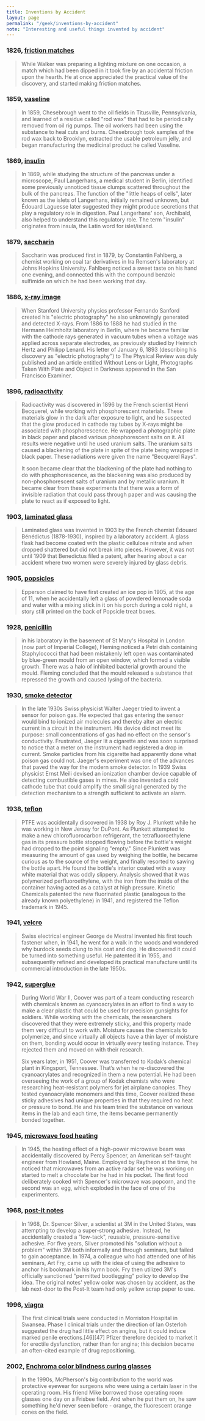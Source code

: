 ```yaml
---
title: Inventions by Accident
layout: page
permalink: "/geek/inventions-by-accident"
note: "Interesting and useful things invented by accident"
---
```


### 1826, [friction matches](https://en.wikipedia.org/wiki/Match#Friction_matches)

>While Walker was preparing a lighting mixture on one occasion, a match which had been dipped in it took fire by an accidental friction upon the hearth. He at once appreciated the practical value of the discovery, and started making friction matches.

### 1859, [vaseline](https://en.wikipedia.org/wiki/Vaseline#History)

>In 1859, Chesebrough went to the oil fields in Titusville, Pennsylvania, and learned of a residue called "rod wax" that had to be periodically removed from oil rig pumps. The oil workers had been using the substance to heal cuts and burns. Chesebrough took samples of the rod wax back to Brooklyn, extracted the usable petroleum jelly, and began manufacturing the medicinal product he called Vaseline.

### 1869, [insulin](https://en.wikipedia.org/wiki/Insulin#Discovery)

>In 1869, while studying the structure of the pancreas under a microscope, Paul Langerhans, a medical student in Berlin, identified some previously unnoticed tissue clumps scattered throughout the bulk of the pancreas. The function of the "little heaps of cells", later known as the islets of Langerhans, initially remained unknown, but Édouard Laguesse later suggested they might produce secretions that play a regulatory role in digestion. Paul Langerhans' son, Archibald, also helped to understand this regulatory role. The term "insulin" originates from insula, the Latin word for islet/island.

### 1879, [saccharin](https://en.wikipedia.org/wiki/Saccharin#History)

>Saccharin was produced first in 1879, by Constantin Fahlberg, a chemist working on coal tar derivatives in Ira Remsen's laboratory at Johns Hopkins University. Fahlberg noticed a sweet taste on his hand one evening, and connected this with the compound benzoic sulfimide on which he had been working that day.

### 1886, [x-ray image](https://en.wikipedia.org/wiki/X-ray#Pre-R%C3%B6ntgen_observations_and_research)

>When Stanford University physics professor Fernando Sanford created his "electric photography" he also unknowingly generated and detected X-rays. From 1886 to 1888 he had studied in the Hermann Helmholtz laboratory in Berlin, where he became familiar with the cathode rays generated in vacuum tubes when a voltage was applied across separate electrodes, as previously studied by Heinrich Hertz and Philipp Lenard. His letter of January 6, 1893 (describing his discovery as "electric photography") to The Physical Review was duly published and an article entitled Without Lens or Light, Photographs Taken With Plate and Object in Darkness appeared in the San Francisco Examiner.

### 1896, [radioactivity](https://en.wikipedia.org/wiki/Radioactive_decay#History_of_discovery)

>Radioactivity was discovered in 1896 by the French scientist Henri Becquerel, while working with phosphorescent materials. These materials glow in the dark after exposure to light, and he suspected that the glow produced in cathode ray tubes by X-rays might be associated with phosphorescence. He wrapped a photographic plate in black paper and placed various phosphorescent salts on it. All results were negative until he used uranium salts. The uranium salts caused a blackening of the plate in spite of the plate being wrapped in black paper. These radiations were given the name "Becquerel Rays".
>
>It soon became clear that the blackening of the plate had nothing to do with phosphorescence, as the blackening was also produced by non-phosphorescent salts of uranium and by metallic uranium. It became clear from these experiments that there was a form of invisible radiation that could pass through paper and was causing the plate to react as if exposed to light. 

### 1903, [laminated glass](https://en.wikipedia.org/wiki/Laminated_glass#History)

>Laminated glass was invented in 1903 by the French chemist Édouard Bénédictus (1878-1930), inspired by a laboratory accident. A glass flask had become coated with the plastic cellulose nitrate and when dropped shattered but did not break into pieces. However, it was not until 1909 that Benedictus filed a patent, after hearing about a car accident where two women were severely injured by glass debris.

### 1905, [popsicles](https://en.wikipedia.org/wiki/Ice_pop#History)

>Epperson claimed to have first created an ice pop in 1905, at the age of 11, when he accidentally left a glass of powdered lemonade soda and water with a mixing stick in it on his porch during a cold night, a story still printed on the back of Popsicle treat boxes. 

### 1928, [penicillin](https://en.wikipedia.org/wiki/Penicillin#Discovery)

>in his laboratory in the basement of St Mary's Hospital in London (now part of Imperial College), Fleming noticed a Petri dish containing Staphylococci that had been mistakenly left open was contaminated by blue-green mould from an open window, which formed a visible growth. There was a halo of inhibited bacterial growth around the mould. Fleming concluded that the mould released a substance that repressed the growth and caused lysing of the bacteria.

### 1930, [smoke detector](https://en.wikipedia.org/wiki/Smoke_detector#History)

>In the late 1930s Swiss physicist Walter Jaeger tried to invent a sensor for poison gas. He expected that gas entering the sensor would bind to ionized air molecules and thereby alter an electric current in a circuit in the instrument. His device did not meet its purpose: small concentrations of gas had no effect on the sensor's conductivity. Frustrated, Jaeger lit a cigarette and was soon surprised to notice that a meter on the instrument had registered a drop in current. Smoke particles from his cigarette had apparently done what poison gas could not. Jaeger's experiment was one of the advances that paved the way for the modern smoke detector. In 1939 Swiss physicist Ernst Meili devised an ionization chamber device capable of detecting combustible gases in mines. He also invented a cold cathode tube that could amplify the small signal generated by the detection mechanism to a strength sufficient to activate an alarm.

### 1938, [teflon](https://en.wikipedia.org/wiki/Polytetrafluoroethylene#History)

>PTFE was accidentally discovered in 1938 by Roy J. Plunkett while he was working in New Jersey for DuPont. As Plunkett attempted to make a new chlorofluorocarbon refrigerant, the tetrafluoroethylene gas in its pressure bottle stopped flowing before the bottle's weight had dropped to the point signaling "empty." Since Plunkett was measuring the amount of gas used by weighing the bottle, he became curious as to the source of the weight, and finally resorted to sawing the bottle apart. He found the bottle's interior coated with a waxy white material that was oddly slippery. Analysis showed that it was polymerized perfluoroethylene, with the iron from the inside of the container having acted as a catalyst at high pressure. Kinetic Chemicals patented the new fluorinated plastic (analogous to the already known polyethylene) in 1941, and registered the Teflon trademark in 1945.

### 1941, [velcro](https://en.wikipedia.org/wiki/Velcro#History)

>Swiss electrical engineer George de Mestral invented his first touch fastener when, in 1941, he went for a walk in the woods and wondered why burdock seeds clung to his coat and dog. He discovered it could be turned into something useful. He patented it in 1955, and subsequently refined and developed its practical manufacture until its commercial introduction in the late 1950s. 

### 1942, [superglue](https://web.archive.org/web/20090503111504/http://web.mit.edu/invent/iow/coover.html)

>During World War II, Coover was part of a team conducting research with chemicals known as cyanoacrylates in an effort to find a way to make a clear plastic that could be used for precision gunsights for soldiers. While working with the chemicals, the researchers discovered that they were extremely sticky, and this property made them very difficult to work with. Moisture causes the chemicals to polymerize, and since virtually all objects have a thin layer of moisture on them, bonding would occur in virtually every testing instance. They rejected them and moved on with their research. 
>
>Six years later, in 1951, Coover was transferred to Kodak’s chemical plant in Kingsport, Tennessee. That’s when he re-discovered the cyanoacrylates and recognized in them a new potential. He had been overseeing the work of a group of Kodak chemists who were researching heat-resistant polymers for jet airplane canopies. They tested cyanoacrylate monomers and this time, Coover realized these sticky adhesives had unique properties in that they required no heat or pressure to bond. He and his team tried the substance on various items in the lab and each time, the items became permanently bonded together. 

### 1945, [microwave food heating](https://en.wikipedia.org/wiki/Microwave_oven#Discovery)

>In 1945, the heating effect of a high-power microwave beam was accidentally discovered by Percy Spencer, an American self-taught engineer from Howland, Maine. Employed by Raytheon at the time, he noticed that microwaves from an active radar set he was working on started to melt a chocolate bar he had in his pocket. The first food deliberately cooked with Spencer's microwave was popcorn, and the second was an egg, which exploded in the face of one of the experimenters.

### 1968, [post-it notes](https://en.wikipedia.org/wiki/Post-it_Note#History)

>In 1968, Dr. Spencer Silver, a scientist at 3M in the United States, was attempting to develop a super-strong adhesive. Instead, he accidentally created a "low-tack", reusable, pressure-sensitive adhesive. For five years, Silver promoted his "solution without a problem" within 3M both informally and through seminars, but failed to gain acceptance. In 1974, a colleague who had attended one of his seminars, Art Fry, came up with the idea of using the adhesive to anchor his bookmark in his hymn book. Fry then utilized 3M's officially sanctioned "permitted bootlegging" policy to develop the idea. The original notes' yellow color was chosen by accident, as the lab next-door to the Post-It team had only yellow scrap paper to use.

### 1996, [viagra]()

>The first clinical trials were conducted in Morriston Hospital in Swansea. Phase I clinical trials under the direction of Ian Osterloh suggested the drug had little effect on angina, but it could induce marked penile erections.[46][47] Pfizer therefore decided to market it for erectile dysfunction, rather than for angina; this decision became an often-cited example of drug repositioning.

### 2002, [Enchroma color blindness curing glasses](https://www.npr.org/2018/07/13/628907277/how-universities-and-businesses-are-trying-to-engineer-more-accidental-genius)

>In the 1990s, McPherson's big contribution to the world was protective eyewear for surgeons who were using a certain laser in the operating room. His friend Mike borrowed those operating room glasses one day on a Frisbee field. And when he put them on, he saw something he'd never seen before - orange, the fluorescent orange cones on the field.
